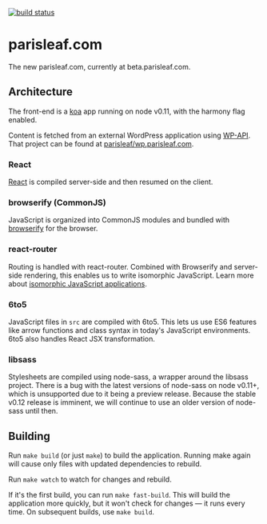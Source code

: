 [![build status](https://img.shields.io/travis/parisleaf/parisleaf.com.svg?style=flat-square)](https://travis-ci.org/parisleaf/parisleaf.com)

# parisleaf.com

The new parisleaf.com, currently at beta.parisleaf.com.

## Architecture

The front-end is a [koa](https://github.com/koajs/koa) app running on node v0.11, with the harmony flag enabled.

Content is fetched from an external WordPress application using [WP-API](http://wp-api.org/). That project can be found at [parisleaf/wp.parisleaf.com](https://github.com/parisleaf/wp.parisleaf.com).


### React

[React](https://github.com/facebook/react) is compiled server-side and then resumed on the client.


### browserify (CommonJS)

JavaScript is organized into CommonJS modules and bundled with [browserify](http://browserify.org/) for the browser.

### react-router

Routing is handled with react-router. Combined with Browserify and server-side rendering, this enables us to write isomorphic JavaScript. Learn more about [isomorphic JavaScript applications](http://isomorphic.net/).

### 6to5

JavaScript files in `src` are compiled with 6to5. This lets us use ES6 features like arrow functions and class syntax in today's JavaScript environments. 6to5 also handles React JSX transformation.

### libsass

Stylesheets are compiled using node-sass, a wrapper around the libsass project. There is a bug with the latest versions of node-sass on node v0.11+, which is unsupported due to it being a preview release. Because the stable v0.12 release is imminent, we will continue to use an older version of node-sass until then.

## Building

Run `make build` (or just `make`) to build the application. Running make again will cause only files with updated dependencies to rebuild.

Run `make watch` to watch for changes and rebuild.

If it's the first build, you can run `make fast-build`. This will build the application more quickly, but it won't check for changes — it runs every time. On subsequent builds, use `make build`.

